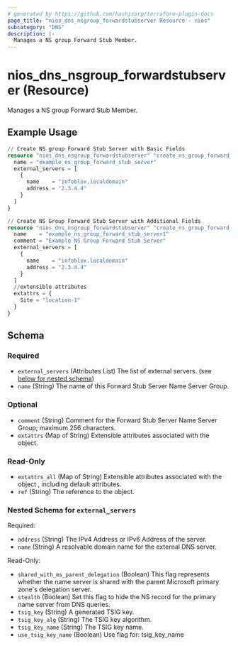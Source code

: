 ```yaml
---
# generated by https://github.com/hashicorp/terraform-plugin-docs
page_title: "nios_dns_nsgroup_forwardstubserver Resource - nios"
subcategory: "DNS"
description: |-
  Manages a NS group Forward Stub Member.
---
```


# nios_dns_nsgroup_forwardstubserver (Resource)

Manages a NS group Forward Stub Member.

## Example Usage

```terraform
// Create NS group Forward Stub Server with Basic Fields
resource "nios_dns_nsgroup_forwardstubserver" "create_ns_group_forward_stub_server" {
  name = "example_ns_group_forward_stub_server"
  external_servers = [
    {
      name    = "infoblox.localdomain"
      address = "2.3.4.4"
    }
  ]
}

// Create NS Group Forward Stub Server with Additional Fields
resource "nios_dns_nsgroup_forwardstubserver" "create_ns_group_forward_stub_server_with_additional_fields" {
  name    = "example_ns_group_forward_stub_server1"
  comment = "Example NS Group Forward Stub Server"
  external_servers = [
    {
      name    = "infoblox.localdomain"
      address = "2.3.4.4"
    }
  ]
  //extensible attributes
  extattrs = {
    Site = "location-1"
  }
}
```

<!-- schema generated by tfplugindocs -->
## Schema

### Required

- `external_servers` (Attributes List) The list of external servers. (see [below for nested schema](#nestedatt--external_servers))
- `name` (String) The name of this Forward Stub Server Name Server Group.

### Optional

- `comment` (String) Comment for the Forward Stub Server Name Server Group; maximum 256 characters.
- `extattrs` (Map of String) Extensible attributes associated with the object.

### Read-Only

- `extattrs_all` (Map of String) Extensible attributes associated with the object , including default attributes.
- `ref` (String) The reference to the object.

<a id="nestedatt--external_servers"></a>
### Nested Schema for `external_servers`

Required:

- `address` (String) The IPv4 Address or IPv6 Address of the server.
- `name` (String) A resolvable domain name for the external DNS server.

Read-Only:

- `shared_with_ms_parent_delegation` (Boolean) This flag represents whether the name server is shared with the parent Microsoft primary zone's delegation server.
- `stealth` (Boolean) Set this flag to hide the NS record for the primary name server from DNS queries.
- `tsig_key` (String) A generated TSIG key.
- `tsig_key_alg` (String) The TSIG key algorithm.
- `tsig_key_name` (String) The TSIG key name.
- `use_tsig_key_name` (Boolean) Use flag for: tsig_key_name
